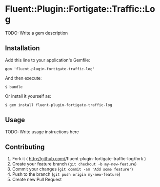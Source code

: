 # Fluent::Plugin::Fortigate::Traffic::Log

TODO: Write a gem description

## Installation

Add this line to your application's Gemfile:

    gem 'fluent-plugin-fortigate-traffic-log'

And then execute:

    $ bundle

Or install it yourself as:

    $ gem install fluent-plugin-fortigate-traffic-log

## Usage

TODO: Write usage instructions here

## Contributing

1. Fork it ( http://github.com/<my-github-username>/fluent-plugin-fortigate-traffic-log/fork )
2. Create your feature branch (`git checkout -b my-new-feature`)
3. Commit your changes (`git commit -am 'Add some feature'`)
4. Push to the branch (`git push origin my-new-feature`)
5. Create new Pull Request
